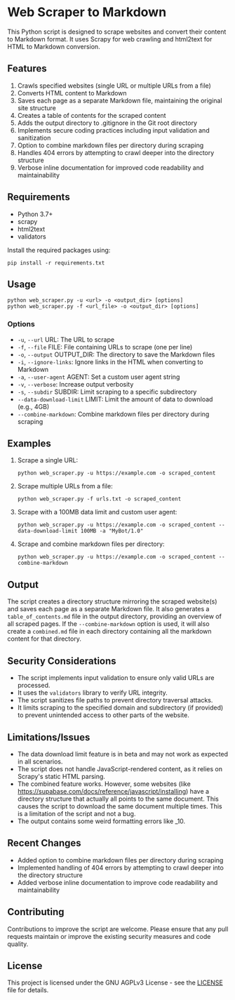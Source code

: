 # Web Scraper to Markdown

This Python script is designed to scrape websites and convert their content to Markdown format. It uses Scrapy for web crawling and html2text for HTML to Markdown conversion.

## Features

1. Crawls specified websites (single URL or multiple URLs from a file)
2. Converts HTML content to Markdown
3. Saves each page as a separate Markdown file, maintaining the original site structure
4. Creates a table of contents for the scraped content
5. Adds the output directory to .gitignore in the Git root directory
6. Implements secure coding practices including input validation and sanitization
7. Option to combine markdown files per directory during scraping
8. Handles 404 errors by attempting to crawl deeper into the directory structure
9. Verbose inline documentation for improved code readability and maintainability

## Requirements

- Python 3.7+
- scrapy
- html2text
- validators

Install the required packages using:

```
pip install -r requirements.txt
```

## Usage

```
python web_scraper.py -u <url> -o <output_dir> [options]
python web_scraper.py -f <url_file> -o <output_dir> [options]
```

### Options

- `-u`, `--url` URL: The URL to scrape
- `-f`, `--file` FILE: File containing URLs to scrape (one per line)
- `-o`, `--output` OUTPUT_DIR: The directory to save the Markdown files
- `-i`, `--ignore-links`: Ignore links in the HTML when converting to Markdown
- `-a`, `--user-agent` AGENT: Set a custom user agent string
- `-v`, `--verbose`: Increase output verbosity
- `-s`, `--subdir` SUBDIR: Limit scraping to a specific subdirectory
- `--data-download-limit` LIMIT: Limit the amount of data to download (e.g., 4GB)
- `--combine-markdown`: Combine markdown files per directory during scraping

## Examples

1. Scrape a single URL:
   ```
   python web_scraper.py -u https://example.com -o scraped_content
   ```

2. Scrape multiple URLs from a file:
   ```
   python web_scraper.py -f urls.txt -o scraped_content
   ```

3. Scrape with a 100MB data limit and custom user agent:
   ```
   python web_scraper.py -u https://example.com -o scraped_content --data-download-limit 100MB -a "MyBot/1.0"
   ```

4. Scrape and combine markdown files per directory:
   ```
   python web_scraper.py -u https://example.com -o scraped_content --combine-markdown
   ```

## Output

The script creates a directory structure mirroring the scraped website(s) and saves each page as a separate Markdown file. It also generates a `table_of_contents.md` file in the output directory, providing an overview of all scraped pages. If the `--combine-markdown` option is used, it will also create a `combined.md` file in each directory containing all the markdown content for that directory.

## Security Considerations

- The script implements input validation to ensure only valid URLs are processed.
- It uses the `validators` library to verify URL integrity.
- The script sanitizes file paths to prevent directory traversal attacks.
- It limits scraping to the specified domain and subdirectory (if provided) to prevent unintended access to other parts of the website.

## Limitations/Issues
- The data download limit feature is in beta and may not work as expected in all scenarios.
- The script does not handle JavaScript-rendered content, as it relies on Scrapy's static HTML parsing.
- The combined feature works. However, some websites (like https://supabase.com/docs/reference/javascript/installing) have a directory structure that actually all points to the same document. This causes the script to download the same document multiple times. This is a limitation of the script and not a bug.
- The output contains some weird formatting errors like _10.

## Recent Changes
- Added option to combine markdown files per directory during scraping
- Implemented handling of 404 errors by attempting to crawl deeper into the directory structure
- Added verbose inline documentation to improve code readability and maintainability

## Contributing

Contributions to improve the script are welcome. Please ensure that any pull requests maintain or improve the existing security measures and code quality.

## License

This project is licensed under the GNU AGPLv3 License - see the [LICENSE](https://choosealicense.com/licenses/agpl-3.0/) file for details.
